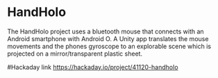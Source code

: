 # HandHolo
The HandHolo project uses a bluetooth mouse that connects with an Android smartphone with Android O. A Unity app translates the mouse movements and the phones gyroscope to an explorable scene which is projected on a mirror/transparent plastic sheet.

#Hackaday link
https://hackaday.io/project/41120-handholo
